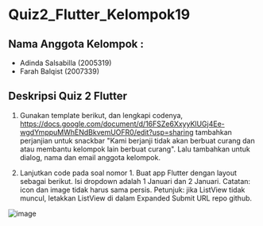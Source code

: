 # Quiz2_Flutter_Kelompok19

## Nama Anggota Kelompok :
- Adinda Salsabilla (2005319)
- Farah Balqist (2007339)

## Deskripsi Quiz 2 Flutter
1. Gunakan template berikut, dan lengkapi codenya, https://docs.google.com/document/d/16FSZe6XxyyKlUGj4Ee-wgdYmppuMWhENdBkvemUOFR0/edit?usp=sharing 
tambahkan perjanjian untuk snackbar "Kami berjanji tidak akan berbuat curang dan atau membantu kelompok lain berbuat curang". Lalu tambahkan untuk dialog, nama dan email anggota kelompok.

2. Lanjutkan code pada soal nomor 1. Buat app Flutter dengan layout sebagai berikut. Isi dropdown adalah 1 Januari dan 2 Januari.
Catatan: icon dan image tidak harus sama persis. 
Petunjuk: jika ListView tidak muncul,  letakkan ListView di dalam Expanded
Submit URL repo github.

![image](https://lh5.googleusercontent.com/2IO--i279PA9VDS82s_hBMh7goJwREJWBKGRJF97GNU2JJhkgnFePsqkgrFtJfAKMr0pvbyuvHhvdHLn8myXctw5JGdIfePfC5JelbWQ6cgYAuNWgPJODmZyUm0Me0Qsuw=w411)
